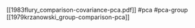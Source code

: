 [[1983flury_comparison-covariance-pca.pdf]]
#pca #pca-group
[[1979krzanowski_group-comparison-pca]]
